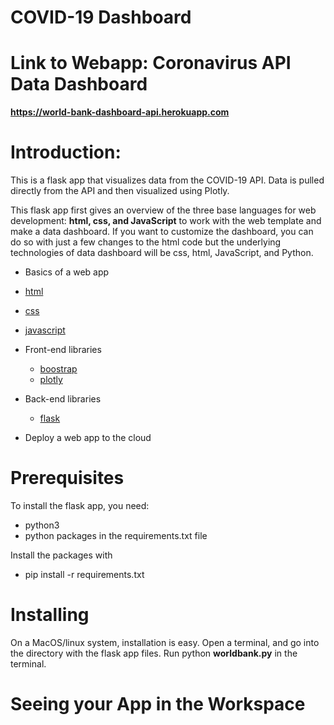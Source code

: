 # COVID-19 Dashboard

# Link to Webapp: Coronavirus API Data Dashboard

<p align="center">
 
**https://world-bank-dashboard-api.herokuapp.com**
 
</p>

# Introduction:

This is a flask app that visualizes data from the COVID-19 API. Data is pulled directly from the API and then visualized using Plotly.

This flask app first gives an overview of the three base languages for web development: **html, css, and JavaScript** to work with the web template and make a data dashboard. If you want to customize the dashboard, you can do so with just a few changes to the html code but the underlying technologies of data dashboard will be css, html, JavaScript, and Python.

*	Basics of a web app
 *	[html](https://www.w3schools.com/tags/default.asp)
 *	[css](https://www.lifewire.com/what-does-cascade-mean-3466872)
 * [javascript](https://plot.ly/javascript/getting-started/)

* Front-end libraries
  * [boostrap](https://getbootstrap.com/)
  * [plotly](https://plot.ly/)

* Back-end libraries
  * [flask](http://flask.pocoo.org/)

* Deploy a web app to the cloud






# Prerequisites

To install the flask app, you need:

  * python3
  * python packages in the requirements.txt file

Install the packages with

 * pip install -r requirements.txt

# Installing

On a MacOS/linux system, installation is easy. Open a terminal, and go into the directory with the flask app files. Run python **worldbank.py** in the terminal.

# Seeing your App in the Workspace
